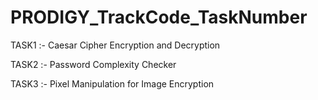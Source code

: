 # PRODIGY_TrackCode_TaskNumber
TASK1 :- Caesar Cipher Encryption and Decryption

TASK2 :- Password Complexity Checker

TASK3 :- Pixel Manipulation for Image Encryption

